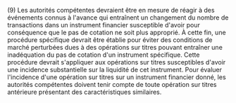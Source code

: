 (9) Les autorités compétentes devraient être en mesure de réagir à des événements connus à l'avance qui entraînent un changement du nombre de transactions dans un instrument financier susceptible d'avoir pour conséquence que le pas de cotation ne soit plus approprié. À cette fin, une procédure spécifique devrait être établie pour éviter des conditions de marché perturbées dues à des opérations sur titres pouvant entraîner une inadéquation du pas de cotation d'un instrument spécifique. Cette procédure devrait s'appliquer aux opérations sur titres susceptibles d'avoir une incidence substantielle sur la liquidité de cet instrument. Pour évaluer l'incidence d'une opération sur titres sur un instrument financier donné, les autorités compétentes doivent tenir compte de toute opération sur titres antérieure présentant des caractéristiques similaires.
